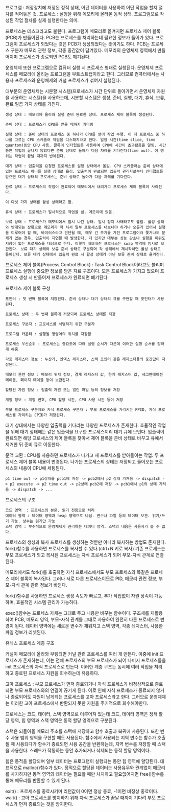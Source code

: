 프로그램 : 저장장치에 저장된 정적 상태, 어던 데이터를 사용하여 어떤 작업을 할지 절차를 적어놓은 것.
프로세스 : 실행을 위해 메모리에 올라온 동적 상태. 프로그램으로 작성된 작업 절차를 실제 실행한다는 의미.

프로세스는 테스크라고도 불린다. 프로그램이 메모리로 옮겨지면 프로세스 제어 블록(PCB)가 만들어진다. PCB는 프로세스를 처리하는데 필요한 정보가 들어가 있다. 프로그램이 프로세스가 되었다는 것은 PCB가 생성되었다는 뜻이기도 하다. PCB는 프로세스 구분자 메모리 관련 정보, 각종 중간값이 담겨있다. 메모리의 운영체제 영역에서 만들어지며 프로세스가 종료되면 PCB도 폐기된다.

운영체제 또한 프로그램으로 컴퓨터 실행 시 프로세스 형태로 실행된다. 운영체제 프로세스를 메모리에 올리는 프로그램을 부트스트랩이라고 한다. 그러므로 컴퓨터에서는 사용자 프로세스와 운영체제의 커널 프로세스가 섞여서 실행된다.

대부분의 운영체제는 시분할 시스템(프로세스가 시간 단위로 돌아가면서 운영체제 자원을 사용하는 시스템)을 사용하는데, 시분할 시스템은 생성, 준비, 실행, 대기, 휴식, 보류, 완료 일곱 가지 상태를 가진다.

    생성 상태 : 메모리에 올라와 실행 준비 완료한 상태. 프로세스 제어 블록이 생성된다.
    
    준비 상태 : 프로세스가 CPU를 얻을 때까지 기다림

    실행 상태 : 준비 상태의 프로세스 중 하나가 CPU를 얻어 작업 수행. 이 때 프로세스 중 하나를 고르는 CPU 스케줄러 작업을 디스패치라고 한다. 일정 시간(time slice, time quantom)동안 CPU 사용. 클록이 인터럽트를 사용하여 CPU에 시간이 초과됐음을 알림. 시간동안 작업이 끝나지 않았다면 준비 상태로 돌아가 다음 차례를 기다린다(time out). 이 행위는 작업이 끝날 때까지 반복된다.

    대기 상태 : 입출력을 요청한 프로세스를 실행 상태에서 옮김. CPU 스케줄러는 준비 상태에 있는 프로세스 하나를 실행 상태로 옮김. 입출력이 완료되면 입출력 관리자로부터 인터럽트를 받으면 대기 상태의 프로세스는 준비 상태로 돌아가 다음 차례를 기다린다.

    완료 상태 : 프로세스의 작업이 완료되어 메모리에서 내려가고 프로세스 제어 블록이 사라진다.

    이 다섯 가지 상태를 활성 상태라고 함.

    휴식 상태 : 프로세스가 일시적으로 작업을 쉼. 메모리에 있음.

    보류 상태 : 프로세스가 메모리에서 잠시 나간 상태. 일시 정지 사태라고도 불림. 활성 상태와 반대되는 상황으로 메모리가 꽉 차서 일부 프로세스를 내보내야 하거나 오류가 있어서 실행을 미루어야 할 때, 바이러스라고 판단될 때, 매우 긴 주기를 가진 프로그램이라 쫓겨나도 문제가 없는 경우, 입출력이 지연될 때 발생한다. 더 있지만 대부분 성능 감소나 실행을 미뤄도 지장이 없는 프로세스를 대상으로 한다. 이렇게 내보내진 프로세스는 swap 영역에 임시로 보관된다. 보류 대기 상태와 보류 준비 상태로 구분되며 각 상태에서 재시작하면 활성 상태로 들어간다. 보류 대기 상태에서 입출력 완료 시 활성 상태가 아닌 보류 준비 상태로 옮겨진다.

프로세스 제어 블록(Process Control Block) : Task Control Block이라고도 불리며 프로세스 실행에 중요한 정보를 담은 자료 구조이다. 모든 프로세스가 가지고 있으며 프로세스 생성 시 만들어져 프로세스가 완료되면 폐기된다.

프로세스 제어 블록 구성

    포인터 : 첫 번째 블록에 저장된다. 준비 상태나 대기 상태의 큐를 구현할 때 포인터가 사용된다.

    프로세스 상태 : 두 번째 블록에 저장되며 프로세스 상태를 저장
    
    프로세스 구분자 : 프로세스를 식별하기 위한 구분자

    프로그램 카운터 : 실행될 명령어의 위치를 저장함

    프로세스 우선순위 : 프로세스는 중요도에 따라 실행 순서가 다른데 이러한 실행 순서를 정하게 해줌

    각종 레지스터 정보 : 누산기, 인덱스 레지스터, 스택 포인터 같은 레지스터들의 중간값이 저장된다.

    메모리 관련 정보 : 메모리 위치 정보, 경계 레지스터 값, 한계 레지스터 값, 세그멘테이션 테이블, 페이지 테이블 등이 보관된다.

    할당된 자원 정보 : 입출력 자원 또는 열린 파일 등의 정보를 저장

    계정 정보 : 계정 번호, CPU 할당 시간, CPU 사용 시간 등이 저장

    부모 프로세스 구분자와 자식 프로세스 구분자 : 부모 프로세스를 가리키는 PPID, 자식 프로세스를 가리키는 CPID가 저장된다.

대기 상태에서는 다양한 입출력을 기다리는 다양한 프로세스가 존재한다. 효율적인 작업을 위해 대기 상태에는 같은 입출력을 요구한 프로세스끼리 대기 큐에 모인다. 입출력이 완료되면 해당 프로세스의 제어 블록을 찾아서 제어 블록을 준비 상태로 바꾸고 큐에서 제거한 뒤 준비 큐로 이동한다.

문맥 교환 : CPU를 사용하던 프로세스가 나가고 새 프로세스를 받아들이는 작업. 두 프로세스 제어 블록 내용이 변경된다. 나가는 프로세스의 상태는 저장되고 들어오는 프로세스의 내용이 CPU에 세팅된다.

    p1 time out -> p1상태를 pcb1에 저장 -> pcb2에서 p2 상태 가져옴 -> dispatch -> p2 execute -> p2 time out -> p2상태 pcb2에 저장 -> pcb1에서 p1의 상태 가져옴 -> dispatch -> ...

프로세스의 구조

    코드 영역  : 프로세스의 본문. 읽기 전용으로 처리
    데이터 영역 : 데이터 영역과 heap 영역으로 나뉨. 변수나 파일 등의 데이터 보관. 읽기/쓰기 가능. 상수는 읽기만 가능
    스택 영역 : 부수적으로 운영체제가 관리하는 데이터 영역. 스택의 내용은 사용자가 볼 수 없다.

프로세스의 생성과 복사
프로세스를 생성하는 것뿐만 아니라 복사하는 방법도 존재한다. fork()함수를 사용하면 프로세스를 복사할 수 있다.(ctrl+N 키로 복사)
기존 프로세스는 부모 프로세스가 되고 복사된 프로세스는 자식 프로세스가 되어 부모-자식 관계로 연결된다.

메모리에서도 fork()를 호출하면 자식 프로세스에서도 부모 프로세스와 똑같은 프로세스 제어 블록이 복사된다.
그러나 서로 다른 프로세스이므로 PID, 메모리 관련 정보, 부모-자식 관계 관련 정보가 바뀐다.

fork()함수를 사용하면 프로세스 생성 속도가 빠르고, 추가 작업없이 자원 상속이 가능하며, 효율적인 시스템 관리가 가능하다.

exec()함수는 프로세스 자체는 그대로 두고 내용만 바꾸는 함수이다. 구조체를 재활용하여 PCB, 메모리 영역, 부모-자식 관계를 그대로 사용하여 완전히 다른 프로세스로 변경이 된다. 데이터 영역에는 새로운 변수가 채워지고 스택 영역, 각종 레지스터, 사용한 파일 정보가 리셋된다.

유닉스 프로세스 계층 구조

커널이 메모리에 올라와 부팅되면 커널 관련 프로세스를 여러 개 만든다. 이중에 init 프로세스가 존재하는데, 이는 전체 프로세스의 부모 프로세스가 되어 나머지 프로세스들을 init 프로세스의 자식 프로세스로 만든다. 이러한 계층 구조는 동시에 여러 작업을 처리하고 종료된 프로세스 자원을 회수하는데 유용하다.
 
고아 프로세스 : 부모 프로세스가 먼저 종료되거나 자식 프로세스가 비정상적으로 종료되면 부모 프로세스와의 연결이 끊기게 된다. 이로 인해 자식 프로세스가 종료되지 않거나 종료되어도 자원이 남게되는 프로세스를 고아 프로세스라고 한다. 그러므로 운영체제는 이러한 고아 프로세스에서 반환되지 못한 자원을 주기적으로 회수해야한다.

프로세스는 코드, 데이터, 스택 영역으로 이루어져 있는데 코드, 데이터 영역은 정적 할당 영역, 힙 영역과 스택 영역은 동적 할당 영역으로 구분된다. 

스택은 되돌아올 메모리 주소를 스택에 저장하고 함수 호출과 복귀에 사용된다. 또한 변수 사용 범위 영역을 구현할 때도 사용된다. 함수에서 사용되는 지역 변수는 함수가 호출될 때 사용되다가 함수가 종료되면 사용 공간을 반환하는데, 지역 변수를 저장할 때 스택을 사용한다. 스레드가 작동하는 동안 추가되거나 삭제되는 동작 할당 영역이다.

힙은 동적을 할당되며 일부 데이터는 프로그램이 실행되는 동안 힙 영역에 할당된다. 대표적으로 malloc()함수가 있다. 정적으로 할당된 데이터는 사용유무와 관계없이 메모리를 차지하지만 동적 영역의 데이터는 필요할 때만 차지하고 필요없어지면 free()함수를 통해 메모리를 반환할 수 있게 된다.

exit() : 프로세스를 종료시키며 리턴값이 0이면 정상 종료, -1이면 비정상 종료이다.
wait() : 고아 프로세스를 방지하기 위해 자식 프로세스가 끝날 때까지 기다려 부모 프로세스가 먼저 종료되는 것을 방지한다.